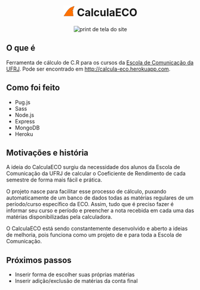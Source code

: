 <h1 align="center"> <img src="https://github.com/liaporto/calcula-eco/blob/master/calculaeco/public/images/icon_laranja.png" alt="icone do calculaECO" width="30px" height="auto"/> CalculaECO </h1>

<p align="center">
<img src="https://github.com/liaporto/calcula-eco/blob/master/calculaeco/public/images/og-image.png" href="https://calcula-eco.herokuapp.com/" alt="print de tela do site" width="auto" height="400px" style="margin: 0 auto"/>
</p>

## O que é
Ferramenta de cálculo de C.R para os cursos da [Escola de Comunicação da UFRJ](https://eco.ufrj.br). Pode ser encontrado em http://calcula-eco.herokuapp.com.

## Como foi feito
- Pug.js
- Sass
- Node.js
- Express
- MongoDB
- Heroku


## Motivações e história
A ideia do CalculaECO surgiu da necessidade dos alunos da Escola de Comunicação da UFRJ de calcular o Coeficiente de Rendimento de cada semestre de forma mais fácil e prática.

O projeto nasce para facilitar esse processo de cálculo, puxando automaticamente de um banco de dados todas as matérias regulares de um período/curso específico da ECO. Assim, tudo que é preciso fazer é informar seu curso e período e preencher a nota recebida em cada uma das matérias disponibilizadas pela calculadora.

O CalculaECO está sendo constantemente desenvolvido e aberto a ideias de melhoria, pois funciona como um projeto de e para toda a Escola de Comunicação.


## Próximos passos
- Inserir forma de escolher suas próprias matérias
- Inserir adição/exclusão de matérias da conta final
